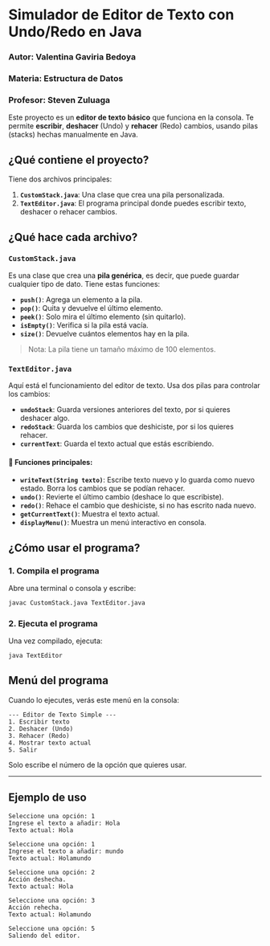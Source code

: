 #  Simulador de Editor de Texto con Undo/Redo en Java
### Autor: Valentina Gaviria Bedoya
### Materia: Estructura de Datos 
### Profesor: Steven Zuluaga

Este proyecto es un **editor de texto básico** que funciona en la consola. Te permite **escribir**, **deshacer** (Undo) y **rehacer** (Redo) cambios, usando pilas (stacks) hechas manualmente en Java.

##  ¿Qué contiene el proyecto?

Tiene dos archivos principales:

1. **`CustomStack.java`**: Una clase que crea una pila personalizada.
2. **`TextEditor.java`**: El programa principal donde puedes escribir texto, deshacer o rehacer cambios.

## ¿Qué hace cada archivo?

###  `CustomStack.java`

Es una clase que crea una **pila genérica**, es decir, que puede guardar cualquier tipo de dato. Tiene estas funciones:

* **`push()`**: Agrega un elemento a la pila.
* **`pop()`**: Quita y devuelve el último elemento.
* **`peek()`**: Solo mira el último elemento (sin quitarlo).
* **`isEmpty()`**: Verifica si la pila está vacía.
* **`size()`**: Devuelve cuántos elementos hay en la pila.

> Nota: La pila tiene un tamaño máximo de 100 elementos.

###  `TextEditor.java`

Aquí está el funcionamiento del editor de texto. Usa dos pilas para controlar los cambios:

* **`undoStack`**: Guarda versiones anteriores del texto, por si quieres deshacer algo.
* **`redoStack`**: Guarda los cambios que deshiciste, por si los quieres rehacer.
* **`currentText`**: Guarda el texto actual que estás escribiendo.

#### 🔹 Funciones principales:

* **`writeText(String texto)`**: Escribe texto nuevo y lo guarda como nuevo estado. Borra los cambios que se podían rehacer.
* **`undo()`**: Revierte el último cambio (deshace lo que escribiste).
* **`redo()`**: Rehace el cambio que deshiciste, si no has escrito nada nuevo.
* **`getCurrentText()`**: Muestra el texto actual.
* **`displayMenu()`**: Muestra un menú interactivo en consola.



## ¿Cómo usar el programa?

### 1. Compila el programa

Abre una terminal o consola y escribe:

```bash
javac CustomStack.java TextEditor.java
```
### 2. Ejecuta el programa

Una vez compilado, ejecuta:

```bash
java TextEditor
```
##  Menú del programa

Cuando lo ejecutes, verás este menú en la consola:

```
--- Editor de Texto Simple ---
1. Escribir texto
2. Deshacer (Undo)
3. Rehacer (Redo)
4. Mostrar texto actual
5. Salir
```

Solo escribe el número de la opción que quieres usar.

---

##  Ejemplo de uso

```
Seleccione una opción: 1
Ingrese el texto a añadir: Hola
Texto actual: Hola

Seleccione una opción: 1
Ingrese el texto a añadir: mundo
Texto actual: Holamundo

Seleccione una opción: 2
Acción deshecha.
Texto actual: Hola

Seleccione una opción: 3
Acción rehecha.
Texto actual: Holamundo

Seleccione una opción: 5
Saliendo del editor.
```